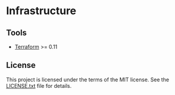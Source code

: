 # Infrastructure

## Tools

* [Terraform](https://terraform.io) >= 0.11

## License

This project is licensed under the terms of the MIT license.
See the [LICENSE.txt](LICENSE.txt) file for details.
